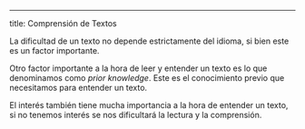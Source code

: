 ---
title: Comprensión de Textos

La dificultad de un texto no depende estrictamente del idioma, si bien este es un factor importante.

Otro factor importante a la hora de leer y entender un texto es lo que denominamos como *prior knowledge*. Este es el conocimiento previo que necesitamos para entender un texto.

El interés también tiene mucha importancia a la hora de entender un texto, si no tenemos interés se nos dificultará la lectura y la comprensión.
